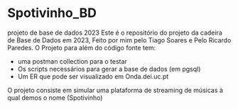 # Spotivinho_BD
projeto de base de dados 2023
Este é o repositório do projeto da cadeira de Base de Dados em 2023,
Feito por mim pelo Tiago Soares e Pelo Ricardo Paredes.
O Projeto para além do código fonte tem:
- uma postman collection para o testar
- Os scripts necessários para gerar a base de dados (em pgsql)
- Um ER que pode ser visualizado em Onda.dei.uc.pt

O projeto consiste em simular uma plataforma de streaming de músicas à qual demos o nome (Spotivinho)
